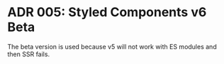 # ADR 005: Styled Components v6 Beta

The beta version is used because v5 will not work with ES modules and then SSR
fails.
